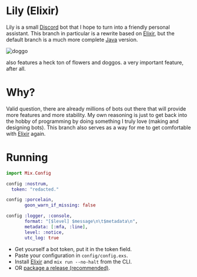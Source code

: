 # Lily (Elixir)

Lily is a small [Discord](https://discord.com/) bot that I hope to turn into a friendly personal assistant.
This branch in particular is a rewrite based on [Elixir](https://elixir-lang.org/),
but the default branch is a much more complete [Java](https://www.java.com/en/) version.

![doggo](https://i.imgur.com/3jhINBx.png)

also features a heck ton of flowers and doggos. a very important feature, after all.

# Why?
Valid question, there are already millions of bots out there that will provide more features and more stability.
My own reasoning is just to get back into the hobby of programming by doing something I truly love (making and designing bots).
This branch also serves as a way for me to get comfortable with [Elixir](https://elixir-lang.org/) again.

# Running
```elixir
import Mix.Config

config :nostrum,
  token: "redacted."

config :porcelain,
       goon_warn_if_missing: false

config :logger, :console,
       format: "[$level] $message\n\t$metadata\n",
       metadata: [:mfa, :line],
       level: :notice,
       utc_log: true
```

* Get yourself a bot token, put it in the token field.
* Paste your configuration in `config/config.exs`.
* Install [Elixir](https://elixir-lang.org/install.html) and `mix run --no-halt` from the CLI.
* OR [package a release (recommended)](https://elixir-lang.org/getting-started/mix-otp/config-and-releases.html).

